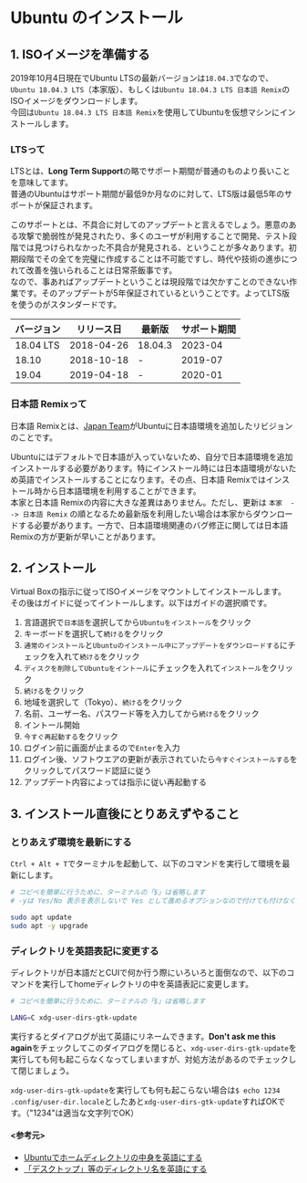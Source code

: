 # Ubuntu のインストール

## 1. ISOイメージを準備する

2019年10月4日現在でUbuntu LTSの最新バージョンは`18.04.3`でなので、`Ubuntu 18.04.3 LTS`（本家版）、もしくは`Ubuntu 18.04.3 LTS 日本語 Remix`のISOイメージをダウンロードします。  \
今回は`Ubuntu 18.04.3 LTS 日本語 Remix`を使用してUbuntuを仮想マシンにインストールします。

### LTSって

LTSとは、**Long Term Support**の略でサポート期間が普通のものより長いことを意味してます。  \
普通のUbuntuはサポート期間が最低9か月なのに対して、LTS版は最低5年のサポートが保証されます。

このサポートとは、不具合に対してのアップデートと言えるでしょう。悪意のある攻撃で脆弱性が発見されたり、多くのユーザが利用することで開発、テスト段階では見つけられなかった不具合が発見される、ということが多々あります。初期段階でその全てを完璧に作成することは不可能ですし、時代や技術の進歩につれて改善を強いられることは日常茶飯事です。  \
なので、事あればアップデートということは現段階では欠かすことのできない作業です。そのアップデートが5年保証されているということです。よってLTS版を使うのがスタンダードです。

| バージョン | リリース日 | 最新版 | サポート期間 |
| --------- | ---------- | ------- | ------- |
| 18.04 LTS | 2018-04-26 | 18.04.3 | 2023-04 |
| 18.10     | 2018-10-18 | -       | 2019-07 |
| 19.04     | 2019-04-18 | -       | 2020-01 |

### 日本語 Remixって

日本語 Remixとは、[Japan Team](https://www.ubuntulinux.jp)がUbuntuに日本語環境を追加したリビジョンのことです。

Ubuntuにはデフォルトで日本語が入っていないため、自分で日本語環境を追加インストールする必要があります。特にインストール時には日本語環境がないため英語でインストールすることになります。その点、日本語 Remixではインストール時から日本語環境を利用することができます。  \
本家と日本語 Remixの内容に大きな差異はありません。ただし、更新は `本家  --> 日本語 Remix` の順となるため最新版を利用したい場合は本家からダウンロードする必要があります。一方で、日本語環境関連のバグ修正に関しては日本語 Remixの方が更新が早いことがあります。

## 2. インストール

Virtual Boxの指示に従ってISOイメージをマウントしてインストールします。  \
その後はガイドに従ってイントールします。以下はガイドの選択順です。

1. 言語選択で`日本語`を選択してから`Ubuntuをインストール`をクリック
1. キーボードを選択して`続ける`をクリック
1. `通常のインストール`と`Ubuntuのインストール中にアップデートをダウンロードする`にチェックを入れて`続ける`をクリック
1. `ディスクを削除してUbuntuをイントール`にチェックを入れて`インストール`をクリック
1. `続ける`をクリック
1. 地域を選択して（Tokyo）、`続ける`をクリック
1. 名前、ユーザー名、パスワード等を入力してから`続ける`をクリック
1. イントール開始
1. `今すぐ再起動する`をクリック
1. ログイン前に画面が止まるので`Enter`を入力
1. ログイン後、ソフトウエアの更新が表示されていたら`今すぐインストールする`をクリックしてパスワード認証に従う
1. アップデート内容によっては指示に従い再起動する

## 3. インストール直後にとりあえずやること

### とりあえず環境を最新にする

`Ctrl + Alt + T`でターミナルを起動して、以下のコマンドを実行して環境を最新にします。

```bash
# コピペを簡単に行うために、ターミナルの「$」は省略します
# -yは Yes/No 表示を表示しないで Yes として進めるオプションなので付けても付けなくても良い

sudo apt update
sudo apt -y upgrade
```

### ディレクトリを英語表記に変更する

ディレクトリが日本語だとCUIで何か行う際にいろいろと面倒なので、以下のコマンドを実行してhomeディレクトリの中を英語表記に変更します。

```bash
# コピペを簡単に行うために、ターミナルの「$」は省略します

LANG=C xdg-user-dirs-gtk-update
```

実行するとダイアログが出て英語にリネームできます。**Don't ask me this again**をチェックしてこのダイアログを閉じると、`xdg-user-dirs-gtk-update`を実行しても何も起こらなくなってしまいますが、対処方法があるのでチェックして閉じましょう。

`xdg-user-dirs-gtk-update`を実行しても何も起こらない場合は`$ echo 1234 .config/user-dir.locale`としたあと`xdg-user-dirs-gtk-update`すればOKです。（"1234"は適当な文字列でOK）

#### <参考元>

- [Ubuntuでホームディレクトリの中身を英語にする](https://qiita.com/taiko19xx/items/d1a001bfc25245b91354)
- [「デスクトップ」等のディレクトリ名を英語にする](https://qiita.com/take5249/items/13ada73bbd01ee12a2c3)
